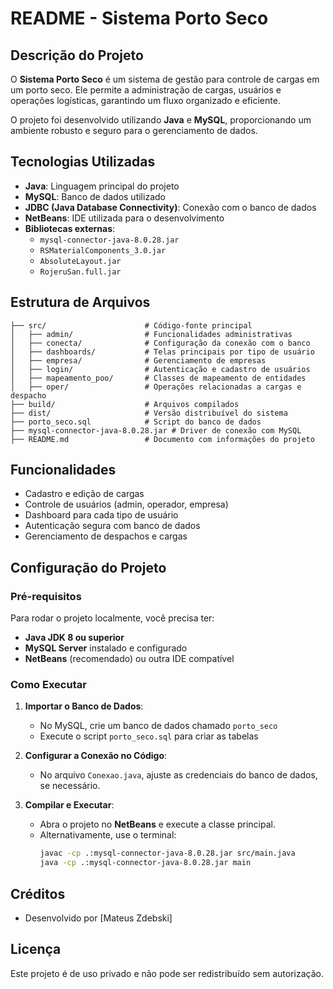 # README - Sistema Porto Seco

## Descrição do Projeto

O **Sistema Porto Seco** é um sistema de gestão para controle de cargas em um porto seco. Ele permite a administração de cargas, usuários e operações logísticas, garantindo um fluxo organizado e eficiente.

O projeto foi desenvolvido utilizando **Java** e **MySQL**, proporcionando um ambiente robusto e seguro para o gerenciamento de dados.

## Tecnologias Utilizadas

- **Java**: Linguagem principal do projeto
- **MySQL**: Banco de dados utilizado
- **JDBC (Java Database Connectivity)**: Conexão com o banco de dados
- **NetBeans**: IDE utilizada para o desenvolvimento
- **Bibliotecas externas**:
  - `mysql-connector-java-8.0.28.jar`
  - `RSMaterialComponents_3.0.jar`
  - `AbsoluteLayout.jar`
  - `RojeruSan.full.jar`
  
## Estrutura de Arquivos

```
├── src/                      # Código-fonte principal
│   ├── admin/                # Funcionalidades administrativas
│   ├── conecta/              # Configuração da conexão com o banco
│   ├── dashboards/           # Telas principais por tipo de usuário
│   ├── empresa/              # Gerenciamento de empresas
│   ├── login/                # Autenticação e cadastro de usuários
│   ├── mapeamento_poo/       # Classes de mapeamento de entidades
│   ├── oper/                 # Operações relacionadas a cargas e despacho
├── build/                    # Arquivos compilados
├── dist/                     # Versão distribuível do sistema
├── porto_seco.sql            # Script do banco de dados
├── mysql-connector-java-8.0.28.jar # Driver de conexão com MySQL
├── README.md                 # Documento com informações do projeto
```

## Funcionalidades

- Cadastro e edição de cargas
- Controle de usuários (admin, operador, empresa)
- Dashboard para cada tipo de usuário
- Autenticação segura com banco de dados
- Gerenciamento de despachos e cargas

## Configuração do Projeto

### Pré-requisitos

Para rodar o projeto localmente, você precisa ter:

- **Java JDK 8 ou superior**
- **MySQL Server** instalado e configurado
- **NetBeans** (recomendado) ou outra IDE compatível

### Como Executar

1. **Importar o Banco de Dados**:
   - No MySQL, crie um banco de dados chamado `porto_seco`
   - Execute o script `porto_seco.sql` para criar as tabelas

2. **Configurar a Conexão no Código**:
   - No arquivo `Conexao.java`, ajuste as credenciais do banco de dados, se necessário.

3. **Compilar e Executar**:
   - Abra o projeto no **NetBeans** e execute a classe principal.
   - Alternativamente, use o terminal:
     ```bash
     javac -cp .:mysql-connector-java-8.0.28.jar src/main.java
     java -cp .:mysql-connector-java-8.0.28.jar main
     ```

## Créditos

- Desenvolvido por [Mateus Zdebski]

## Licença

Este projeto é de uso privado e não pode ser redistribuído sem autorização.


